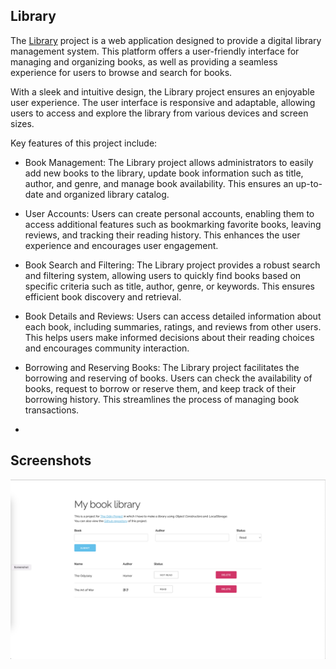 ## Library

The [Library](https://bogdanblare.github.io/Library/) project is a web application designed to provide a digital library management system. This platform offers a user-friendly interface for managing and organizing books, as well as providing a seamless experience for users to browse and search for books.

With a sleek and intuitive design, the Library project ensures an enjoyable user experience. The user interface is responsive and adaptable, allowing users to access and explore the library from various devices and screen sizes.

Key features of this project include:

- Book Management: The Library project allows administrators to easily add new books to the library, update book information such as title, author, and genre, and manage book availability. This ensures an up-to-date and organized library catalog.

- User Accounts: Users can create personal accounts, enabling them to access additional features such as bookmarking favorite books, leaving reviews, and tracking their reading history. This enhances the user experience and encourages user engagement.

- Book Search and Filtering: The Library project provides a robust search and filtering system, allowing users to quickly find books based on specific criteria such as title, author, genre, or keywords. This ensures efficient book discovery and retrieval.

- Book Details and Reviews: Users can access detailed information about each book, including summaries, ratings, and reviews from other users. This helps users make informed decisions about their reading choices and encourages community interaction.

- Borrowing and Reserving Books: The Library project facilitates the borrowing and reserving of books. Users can check the availability of books, request to borrow or reserve them, and keep track of their borrowing history. This streamlines the process of managing book transactions.
- 
## Screenshots

![App Screenshot](https://raw.githubusercontent.com/bogdanblare/Library/main/Screenshot.png)
